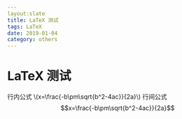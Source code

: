 ```yaml
---
layout:slate
title: LaTeX 测试
tags: LaTeX 
date: 2019-01-04
category: others
---
```

# LaTeX 测试

<script type="text/javascript" src="http://cdn.mathjax.org/mathjax/latest/MathJax.js?config=default"></script>  

行内公式 \\(x=\frac{-b\pm\sqrt{b^2-4ac}}{2a}\\)
行间公式 $$x=\frac{-b\pm\sqrt{b^2-4ac}}{2a}$$